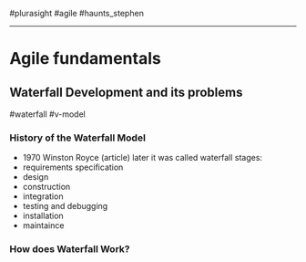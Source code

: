 #plurasight  #agile
#haunts_stephen

---
# Agile fundamentals

## Waterfall Development and its problems
#waterfall #v-model

### History of the Waterfall Model
- 1970 Winston Royce (article) later it was called waterfall
stages:
- requirements specification
- design
- construction
- integration
- testing and debugging
- installation
- maintaince

### How does Waterfall Work?













